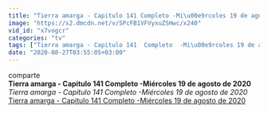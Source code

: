 ```yaml
---
title: "Tierra amarga - Capitulo 141 Completo -Mi\u00e9rcoles 19 de agosto de 2020"
image: "https://s2.dmcdn.net/v/SPcFB1VFVyxuZSHwc/x240"
vid_id: "x7vogcr"
categories: "tv"
tags: ["Tierra amarga - Capitulo 141  Completo  -Mi\u00e9rcoles 19 de agosto de 2020","Tierra amarga - Capitulo 141  Completo  -Mi\u00e9rcoles 19 de agosto","Tierra amarga - Capitulo 141"]
date: "2020-08-27T03:55:05+03:00"
---
```

comparte<br><b>Tierra amarga - Capitulo 141 Completo -Miércoles 19 de agosto de 2020</b><br> <i>Tierra amarga - Capitulo 141 Completo -Miércoles 19 de agosto de 2020</i><br> <u>Tierra amarga - Capitulo 141 Completo -Miércoles 19 de agosto de 2020</u>
